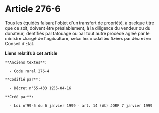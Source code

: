 # Article 276-6

Tous les équidés faisant l'objet d'un transfert de propriété, à quelque titre que ce soit, doivent être préalablement, à la
diligence du vendeur ou du donateur, identifiés par tatouage ou par tout autre procédé agréé par le ministre chargé de
l'agriculture, selon les modalités fixées par décret en Conseil d'Etat.

**Liens relatifs à cet article**

	**Anciens textes**:

	  - Code rural 276-4

	**Codifié par**:

	  - Décret n°55-433 1955-04-16

	**Créé par**:

	  - Loi n°99-5 du 6 janvier 1999 - art. 14 (Ab) JORF 7 janvier 1999
